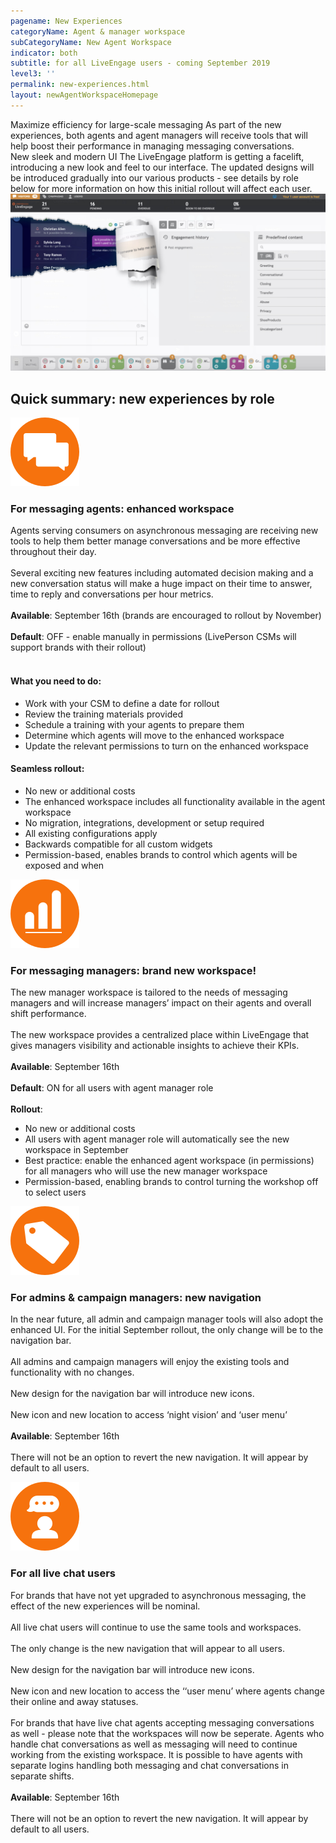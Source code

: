 ```yaml
---
pagename: New Experiences
categoryName: Agent & manager workspace
subCategoryName: New Agent Workspace
indicator: both
subtitle: for all LiveEngage users - coming September 2019
level3: ''
permalink: new-experiences.html
layout: newAgentWorkspaceHomepage
---
```


<div id="homepageRow">
<div class="homepageBox">
  <span class="homepageBoxTitle">Maximize efficiency for large-scale messaging</span>
  <span class="homepageBoxText">As part of the new experiences, both agents and agent managers will receive tools that will help boost their performance in managing messaging conversations.</span>
</div>
<div class="homepageBox">
  <span class="homepageBoxTitle">New sleek and modern UI</span>
  <span class="homepageBoxText tighter">The LiveEngage platform is getting a facelift, introducing a new look and feel to our interface.  The updated designs will be introduced gradually into our various products - see details by role below for more information on how this initial rollout will affect each user.</span>
</div>
</div>

<img class="newagent imageleft" src="img/NAW_Paper.jpg" />

## Quick summary: new experiences by role

<div class="contentRow">
<div class="contentTitle"><img class="titleimage" src="img/enhanced-workspace.svg" /><h3>For messaging agents: enhanced workspace</h3></div>
<span class="contentRowText">Agents serving consumers on asynchronous messaging are receiving new tools to help them better manage conversations and be more effective throughout their day.
<br>
<br>
Several exciting new features including automated decision making and a new conversation status will make a huge impact on their time to answer, time to reply and conversations per hour metrics.
<br>
<br>
<b>Available</b>: September 16th (brands are encouraged to rollout by November)
<br>
<br>
<b>Default</b>: OFF - enable manually in permissions (LivePerson CSMs will support brands with their rollout)
<br>
<br>
<h4>What you need to do:</h4>
<ul>
  <li>Work with your CSM to define a date for rollout</li>
  <li>Review the training materials provided</li>
  <li>Schedule a training with your agents to prepare them</li>
  <li>Determine which agents will move to the enhanced workspace</li>
  <li>Update the relevant permissions to turn on the enhanced workspace</li>
</ul>
<h4>Seamless rollout:</h4>
<ul>
  <li>No new or additional costs</li>
  <li>The enhanced workspace includes all functionality available in the agent workspace</li>
  <li>No migration, integrations, development or setup required</li>
  <li>All existing configurations apply</li>
  <li>Backwards compatible for all custom widgets</li>
  <li>Permission-based, enables brands to control which agents will be exposed and when</li>
</ul>
</span>
</div>

<div class="contentRow secondRow">
<div class="contentTitle"><img class="titleimage" src="img/brand-new.svg" /><h3>For messaging managers: brand new workspace!</h3></div>
<span class="contentRowText">The new manager workspace is tailored to the needs of messaging managers and will increase managers’ impact on their agents and overall shift performance.
<br>
<br>
The new workspace provides a centralized place within LiveEngage that gives managers visibility and actionable insights to achieve their KPIs.
<br>
<br>
<b>Available</b>: September 16th
<br>
<br>
<b>Default</b>: ON for all users with agent manager role
<br>
<br>
<b>Rollout</b>:

<ul>
<li>No new or additional costs</li>

<li>All users with agent manager role will automatically see the new workspace in September</li>

<li>Best practice: enable the enhanced agent workspace (in permissions) for all managers who will use the new manager workspace</li>

<li>Permission-based, enabling brands to control turning the workshop off to select users</li>
</ul>
</span>
</div>

<div class="contentRow">
<div class="contentTitle"><img class="titleimage" src="img/new-nav.svg" /><h3>For admins & campaign managers: new navigation</h3></div>
<span class="contentRowText">

In the near future, all admin and campaign manager tools will also adopt the enhanced UI. For the initial September rollout, the only change will be to the navigation bar.
<br>
<br>
All admins and campaign managers will enjoy the existing tools and functionality with no changes.
<br>
<br>
New design for the navigation bar will introduce new icons.
<br>
<br>
New icon and new location to access ‘night vision’ and ‘user menu’
<br>
<br>
<b>Available</b>: September 16th
<br>
<br>
There will not be an option to revert the new navigation. It will appear by default to all users.
</span>
</div>

<div class="contentRow secondRow">
<div class="contentTitle"><img class="titleimage" src="img/all-live-chat.svg" /><h3>For all live chat users</h3></div>
<span class="contentRowText">

For brands that have not yet upgraded to asynchronous messaging, the effect of the new experiences will be nominal.
<br>
<br>
All live chat users will continue to use the same tools and workspaces.
<br>
<br>
The only change is the new navigation that will appear to all users.
<br>
<br>
New design for the navigation bar will introduce new icons.
<br>
<br>
New icon and new location to access the ‘‘user menu’ where agents change their online and away statuses.
<br>
<br>
For brands that have live chat agents accepting messaging conversations as well - please note that the workspaces will now be seperate. Agents who handle chat conversations as well as messaging will need to continue working from the existing workspace. It is possible to have agents with separate logins handling both messaging and chat conversations in separate shifts.
<br>
<br>
<b>Available</b>: September 16th
<br>
<br>
There will not be an option to revert the new navigation.  It will appear by default to all users.
</span>
</div>
